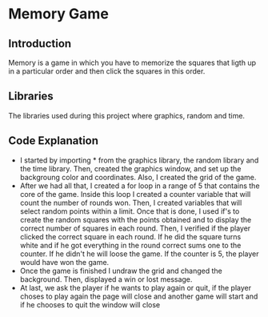 # Memory Game

## Introduction
Memory is a game in which you have to memorize the squares that ligth up in a particular order and then click the squares in this order.

## Libraries
The libraries used during this project where graphics, random and time.

## Code Explanation
  - I started by importing * from the graphics library, the random library and the time library. Then,  created the graphics window, and set up the backgroung color and coordinates. Also, I created the grid of the game. 
  - After we had all that, I created a for loop in a range of 5 that contains the core of the game. Inside this loop I created a counter variable that will count the number of rounds won. Then, I created variables that will select random points within a limit. Once that is done, I used if's to create the random squares with the points obtained and to display the correct number of squares in each round. Then, I verified if the player clicked the correct square in each round. If he did the square turns white and if he got everything in the round correct sums one to the counter. If he didn't he will loose the game. If the counter is 5, the player would have won the game. 
  - Once the game is finished I undraw the grid and changed the background. Then, displayed a win or lost message.
  - At last, we ask the player if he wants to play again or quit, if the player choses to play again the page will close and another game will start and if he chooses to quit the  window will close
